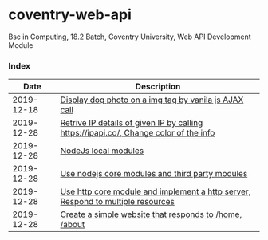 # coventry-web-api
Bsc in Computing, 18.2 Batch, Coventry University, Web API Development Module

### Index
| Date       | Description  |
| ---------- | ------------ |
| 2019-12-18 |[Display dog photo on a img tag by vanila js AJAX call][exercice1] |
| 2019-12-28 |[Retrive IP details of given IP by calling https://ipapi.co/, Change color of the info][exercice2] |
| 2019-12-28 |[NodeJs local modules][exercice3] |
| 2019-12-28 |[Use nodejs core modules and third party modules][exercice4] |
| 2019-12-28 |[Use http core module and implement a http server, Respond to multiple resources][exercice5] |
| 2019-12-28 |[Create a simple website that responds to /home, /about][homework1] |

[exercice1]: <https://github.com/pradeep-sanjaya/coventry-web-api/tree/master/exercise1>
[exercice2]: <https://github.com/pradeep-sanjaya/coventry-web-api/tree/master/exercise2>
[exercice3]: <https://github.com/pradeep-sanjaya/coventry-web-api/tree/master/exercise3>
[exercice4]: <https://github.com/pradeep-sanjaya/coventry-web-api/tree/master/exercise4>
[exercice5]: <https://github.com/pradeep-sanjaya/coventry-web-api/tree/master/exercise5>
[homework1]: <https://github.com/pradeep-sanjaya/coventry-web-api/tree/master/homework1>